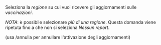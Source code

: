 Seleziona la *regione* su cui vuoi ricevere gli aggiornamenti sulle *vaccinazioni*\.

*NOTA*: è possibile selezionare *più di una regione*\.
Questa domanda viene ripetuta fino a che non si seleziona *_Nessun report_*\.

\(usa /annulla per annullare l'attivazione degli aggiornamenti\)
